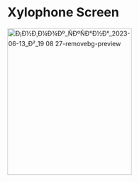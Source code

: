 # Xylophone Screen

<img height = "330" width="280" alt="Ð¡Ð½Ð¸Ð¼Ð¾Ðº_ÑÐºÑÐ°Ð½Ð°_2023-06-13_Ð²_19 08 27-removebg-preview" src="https://github.com/alkhero21/Xylophone/assets/73021212/111163b4-50e8-47bd-92d7-2fe784e0be66">

